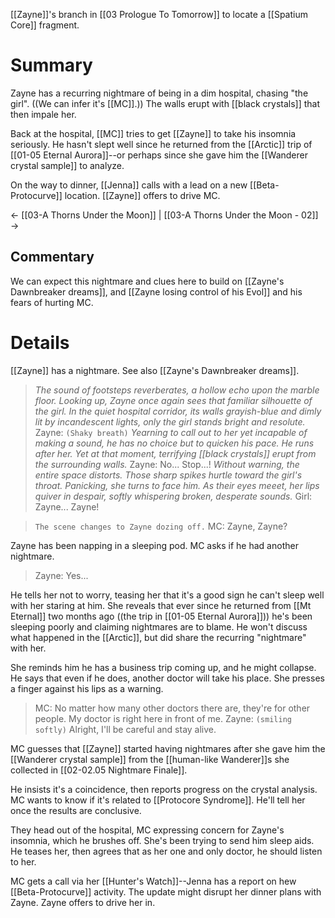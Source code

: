 [[Zayne]]'s branch in [[03 Prologue To Tomorrow]] to locate a [[Spatium Core]] fragment.

# Summary
Zayne has a recurring nightmare of being in a dim hospital, chasing "the girl". ((We can infer it's [[MC]].)) The walls erupt with [[black crystals]] that then impale her.

Back at the hospital, [[MC]] tries to get [[Zayne]] to take his insomnia seriously. He hasn't slept well since he returned from the [[Arctic]] trip of [[01-05 Eternal Aurora]]--or perhaps since she gave him the [[Wanderer crystal sample]] to analyze.

On the way to dinner, [[Jenna]] calls with a lead on a new [[Beta-Protocurve]] location. [[Zayne]] offers to drive MC.

← [[03-A Thorns Under the Moon]] | [[03-A Thorns Under the Moon - 02]] →

## Commentary
We can expect this nightmare and clues here to build on [[Zayne's Dawnbreaker dreams]], and [[Zayne losing control of his Evol]] and his fears of hurting MC.

# Details

[[Zayne]] has a nightmare. See also [[Zayne's Dawnbreaker dreams]].
> *The sound of footsteps reverberates, a hollow echo upon the marble floor. Looking up, Zayne once again sees that familiar silhouette of the girl.*
> *In the quiet hospital corridor, its walls grayish-blue and dimly lit by incandescent lights, only the girl stands bright and resolute.*
> Zayne: `(Shaky breath)`
> *Yearning to call out to her yet incapable of making a sound, he has no choice but to quicken his pace. He runs after her. Yet at that moment, terrifying [[black crystals]] erupt from the surrounding walls.*
> Zayne: No... Stop...!
> *Without warning, the entire space distorts. Those sharp spikes hurtle toward the girl's throat.
> Panicking, she turns to face him. As their eyes meeet, her lips quiver in despair, softly whispering broken, desperate sounds.*
> Girl: Zayne... Zayne!

> `The scene changes to Zayne dozing off.`
> MC: Zayne, Zayne?

Zayne has been napping in a sleeping pod. MC asks if he had another nightmare.
> Zayne: Yes...

He tells her not to worry, teasing her that it's a good sign he can't sleep well with her staring at him. She reveals that ever since he returned from [[Mt Eternal]] two months ago ((the trip in [[01-05 Eternal Aurora]])) he's been sleeping poorly and claiming nightmares are to blame. He won't discuss what happened in the [[Arctic]], but did share the recurring "nightmare" with her.

She reminds him he has a business trip coming up, and he might collapse. He says that even if he does, another doctor will take his place. She presses a finger against his lips as a warning.
> MC: No matter how many other doctors there are, they're for other people. My doctor is right here in front of me.
> Zayne: `(smiling softly)` Alright, I'll be careful and stay alive.

MC guesses that [[Zayne]] started having nightmares after she gave him the [[Wanderer crystal sample]] from the [[human-like Wanderer]]s she collected in [[02-02.05 Nightmare Finale]].

He insists it's a coincidence, then reports progress on the crystal analysis. MC wants to know if it's related to [[Protocore Syndrome]]. He'll tell her once the results are conclusive.

They head out of the hospital, MC expressing concern for Zayne's insomnia, which he brushes off. She's been trying to send him sleep aids. He teases her, then agrees that as her one and only doctor, he should listen to her.

MC gets a call via her [[Hunter's Watch]]--Jenna has a report on hew [[Beta-Protocurve]] activity. The update might disrupt her dinner plans with Zayne. Zayne offers to drive her in.